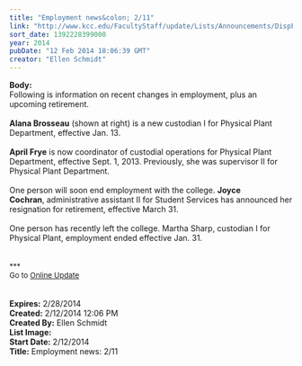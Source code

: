 ```yaml
---
title: "Employment news&colon; 2/11"
link: "http://www.kcc.edu/FacultyStaff/update/Lists/Announcements/DispForm.aspx?ID=1417"
sort_date: 1392228399000
year: 2014
pubDate: "12 Feb 2014 18:06:39 GMT"
creator: "Ellen Schmidt"
---
```


<div><b>Body:</b> <div class="ExternalClass9D2E983E59D747F79E1BA7FFA748B148"><div>Following is information on recent changes in employment, plus an upcoming retirement.</div>
<div> </div>
<div><strong>Alana Brosseau</strong> (shown at right) is a new custodian I for Physical Plant Department, effective Jan. 13.
<div> </div>
<div><strong>April Frye</strong> is now coordinator of custodial operations for Physical Plant Department, effective Sept. 1, 2013. Previously, she was supervisor II for Physical Plant Department.</div></div>
<div> </div>
<div>One person will soon end employment with the college. <strong>Joyce Cochran</strong>, administrative assistant II for Student Services has announced her resignation for retirement, effective March 31. </div>
<div> </div>
<div>One person has recently left the college. Martha Sharp, custodian I for Physical Plant, employment ended effective Jan. 31.</div>
<div> </div>
<div>
<div><font size="2"></font> </div>
<div><font size="2"></font></div>
<div><font size="2">***</font></div>
<div><font size="2"></font></div>
<div><font size="2">Go to <a href="/FacultyStaff/update/Pages/dailyupdate.aspx">Online Update</a></font></div>
<div><font size="2"></font> </div>
<div><font size="2"></font><font size="2"></font> </div></div></div></div>
<div><b>Expires:</b> 2/28/2014</div>
<div><b>Created:</b> 2/12/2014 12:06 PM</div>
<div><b>Created By:</b> Ellen Schmidt</div>
<div><b>List Image:</b> <a href="http://www.kcc.edu/SiteCollectionImages/AlanaBrosseau0189934.jpg"></a></div>
<div><b>Start Date:</b> 2/12/2014</div>
<div><b>Title:</b> Employment news: 2/11</div>
